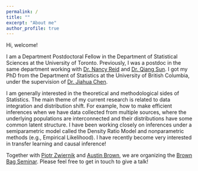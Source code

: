 ```yaml
---
permalink: /
title: ""
excerpt: "About me"
author_profile: true
---
```


Hi, welcome! 

I am a Department Postdoctoral Fellow in the Department of Statistical Sciences at the University of Toronto. Previously, I was a postdoc in the same department working with [Dr. Nancy Reid](https://www.utstat.utoronto.ca/reid/) and [Dr. Qiang Sun](https://sites.google.com/view/qsun/). I got my PhD from the Department of Statistics at the University of British Columbia, under the supervision of [Dr. Jiahua Chen](https://www.stat.ubc.ca/~jhchen/). 

I am generally interested in the theoretical and methodological sides of Statistics. The main theme of my current research is related to data integration and distribution shift. For example, how to make efficient inferences when we have data collected from multiple sources, where the underlying populations are interconnected and their distributions have some common latent structure. I have been working closely on inferences under a semiparametric model called the Density Ratio Model and nonparametric methods (e.g., Empirical Likelihood). I have recently become very interested in transfer learning and causal inference!

Together with [Piotr Zwiernik](https://pzwiernik.github.io/) and [Austin Brown](https://austindavidbrown.github.io), we are organizing the [Brown Bag Seminar](https://bbseminar.utstat.utoronto.ca/). Please feel free to get in touch to give a talk!

